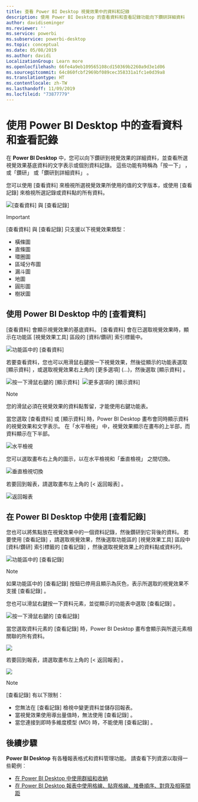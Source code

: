 ```yaml
---
title: 查看 Power BI Desktop 視覺效果中的資料和記錄
description: 使用 Power BI Desktop 的查看資料和查看記錄功能向下鑽研詳細資料
author: davidiseminger
ms.reviewer: ''
ms.service: powerbi
ms.subservice: powerbi-desktop
ms.topic: conceptual
ms.date: 05/08/2019
ms.author: davidi
LocalizationGroup: Learn more
ms.openlocfilehash: 66fe4a9eb109565108cd150369b2260a9d3e1d06
ms.sourcegitcommit: 64c860fcbf2969bf089cec358331a1fc1e0d39a8
ms.translationtype: HT
ms.contentlocale: zh-TW
ms.lasthandoff: 11/09/2019
ms.locfileid: "73877779"
---
```

# <a name="use-see-data-and-see-records-in-power-bi-desktop"></a>使用 Power BI Desktop 中的查看資料和查看記錄
在 **Power BI Desktop** 中，您可以向下鑽研到視覺效果的詳細資料，並查看所選視覺效果基底資料的文字表示或個別資料記錄。 這些功能有時稱為「按一下」  ，或「鑽研」  或「鑽研到詳細資料」  。

您可以使用 [查看資料]  來檢視所選視覺效果所使用的值的文字版本，或使用 [查看記錄]  來檢視所選記錄或資料點的所有資料。 

![[查看資料] 與 [查看記錄]](media/desktop-see-data-see-records/see-data-record.png)

>[!IMPORTANT]
>[查看資料]  與 [查看記錄]  只支援以下視覺效果類型：
>  - 橫條圖
>  - 直條圖
>  - 環圈圖
>  - 區域分布圖
>  - 漏斗圖
>  - 地圖
>  - 圓形圖
>  - 樹狀圖

## <a name="use-see-data-in-power-bi-desktop"></a>使用 Power BI Desktop 中的 [查看資料]

[查看資料]  會顯示視覺效果的基底資料。 [查看資料]  會在已選取視覺效果時，顯示在功能區 [視覺效果工具]  區段的 [資料/鑽研]  索引標籤中。

![功能區中的 [查看資料]](media/desktop-see-data-see-records/see-data1.png)

若要查看資料，您也可以用滑鼠右鍵按一下視覺效果，然後從顯示的功能表選取 [顯示資料]  ，或選取視覺效果右上角的 [更多選項]  (...)，然後選取 [顯示資料]  。

![按一下滑鼠右鍵的 [顯示資料]](media/desktop-see-data-see-records/see-data2.png)&nbsp;&nbsp;![更多選項的 [顯示資料]](media/desktop-see-data-see-records/see-data3.png)

> [!NOTE]
> 您的滑鼠必須在視覺效果的資料點暫留，才能使用右鍵功能表。

當您選取 [查看資料]  或 [顯示資料]  時，Power BI Desktop 畫布會同時顯示資料的視覺效果和文字表示。 在「水平檢視」  中，視覺效果顯示在畫布的上半部，而資料顯示在下半部。 

![水平檢視](media/desktop-see-data-see-records/see-data4a.png)

您可以選取畫布右上角的圖示，以在水平檢視和「垂直檢視」  之間切換。

![垂直檢視切換](media/desktop-see-data-see-records/see-data4.png)

若要回到報表，請選取畫布左上角的 [< 返回報表]  。

![返回報表](media/desktop-see-data-see-records/see-data5.png)

## <a name="use-see-records-in-power-bi-desktop"></a>在 Power BI Desktop 中使用 [查看記錄]

您也可以將焦點放在視覺效果中的一個資料記錄，然後鑽研到它背後的資料。 若要使用 [查看記錄]  ，請選取視覺效果，然後選取功能區的 [視覺效果工具]  區段中 [資料/鑽研]  索引標籤的 [查看記錄]  ，然後選取視覺效果上的資料點或資料列。 

![功能區中的 [查看記錄]](media/desktop-see-data-see-records/see-record1.png)

> [!NOTE]
> 如果功能區中的 [查看記錄]  按鈕已停用且顯示為灰色，表示所選取的視覺效果不支援 [查看記錄]  。

您也可以滑鼠右鍵按一下資料元素，並從顯示的功能表中選取 [查看記錄]  。

![按一下滑鼠右鍵的 [查看記錄]](media/desktop-see-data-see-records/see-record2.png)

當您選取資料元素的 [查看記錄]  時，Power BI Desktop 畫布會顯示與所選元素相關聯的所有資料。 

![](media/desktop-see-data-see-records/see-record3.png)

若要回到報表，請選取畫布左上角的 [< 返回報表]  。

![](media/desktop-see-data-see-records/see-record4.png)

> [!NOTE]
>[查看記錄]  有以下限制：
> - 您無法在 [查看記錄]  檢視中變更資料並儲存回報表。
> - 當視覺效果使用導出量值時，無法使用 [查看記錄]  。
> - 當您連接到即時多維度模型 (MD) 時，不能使用 [查看記錄]  。

## <a name="next-steps"></a>後續步驟
**Power BI Desktop** 有各種報表格式和資料管理功能。 請查看下列資源以取得一些範例︰

* [在 Power BI Desktop 中使用群組和收納](desktop-grouping-and-binning.md)
* [在 Power BI Desktop 報表中使用格線、貼齊格線、堆疊順序、對齊及相等間距](desktop-gridlines-snap-to-grid.md)

